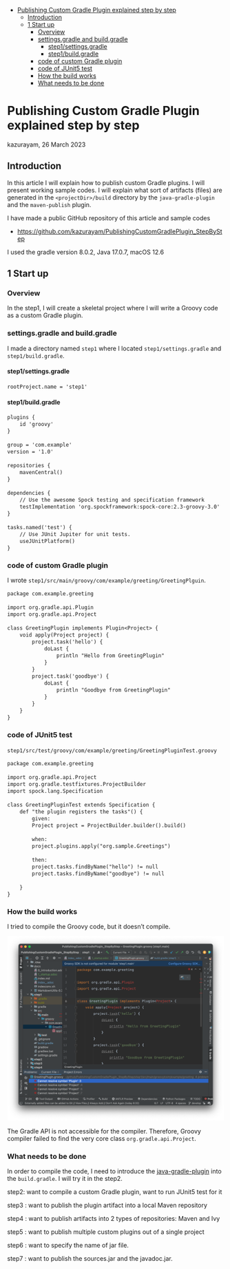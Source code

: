 -   <a href="#publishing-custom-gradle-plugin-explained-step-by-step" id="toc-publishing-custom-gradle-plugin-explained-step-by-step">Publishing Custom Gradle Plugin explained step by step</a>
    -   <a href="#introduction" id="toc-introduction">Introduction</a>
    -   <a href="#1-start-up" id="toc-1-start-up">1 Start up</a>
        -   <a href="#overview" id="toc-overview">Overview</a>
        -   <a href="#settings-gradle-and-build-gradle" id="toc-settings-gradle-and-build-gradle">settings.gradle and build.gradle</a>
            -   <a href="#step1settings-gradle" id="toc-step1settings-gradle">step1/settings.gradle</a>
            -   <a href="#step1build-gradle" id="toc-step1build-gradle">step1/build.gradle</a>
        -   <a href="#code-of-custom-gradle-plugin" id="toc-code-of-custom-gradle-plugin">code of custom Gradle plugin</a>
        -   <a href="#code-of-junit5-test" id="toc-code-of-junit5-test">code of JUnit5 test</a>
        -   <a href="#how-the-build-works" id="toc-how-the-build-works">How the build works</a>
        -   <a href="#what-needs-to-be-done" id="toc-what-needs-to-be-done">What needs to be done</a>

# Publishing Custom Gradle Plugin explained step by step

kazurayam,
26 March 2023

## Introduction

In this article I will explain how to publish custom Gradle plugins. I will present working sample codes. I will explain what sort of artifacts (files) are generated in the `<projectDir>/build` directory by the `java-gradle-plugin` and the `maven-publish` plugin.

I have made a public GitHub repository of this article and sample codes

-   <https://github.com/kazurayam/PublishingCustomGradlePlugin_StepByStep>

I used the gradle version 8.0.2, Java 17.0.7, macOS 12.6

## 1 Start up

### Overview

In the step1, I will create a skeletal project where I will write a Groovy code as a custom Gradle plugin.

### settings.gradle and build.gradle

I made a directory named `step1` where I located `step1/settings.gradle` and `step1/build.gradle`.

#### step1/settings.gradle

    rootProject.name = 'step1'

#### step1/build.gradle

    plugins {
        id 'groovy'
    }

    group = 'com.example'
    version = '1.0'

    repositories {
        mavenCentral()
    }

    dependencies {
        // Use the awesome Spock testing and specification framework
        testImplementation 'org.spockframework:spock-core:2.3-groovy-3.0'
    }

    tasks.named('test') {
        // Use JUnit Jupiter for unit tests.
        useJUnitPlatform()
    }

### code of custom Gradle plugin

I wrote `step1/src/main/groovy/com/example/greeting/GreetingPlguin`.

    package com.example.greeting

    import org.gradle.api.Plugin
    import org.gradle.api.Project

    class GreetingPlugin implements Plugin<Project> {
        void apply(Project project) {
            project.task('hello') {
                doLast {
                    println "Hello from GreetingPlugin"
                }
            }
            project.task('goodbye') {
                doLast {
                    println "Goodbye from GreetingPlugin"
                }
            }
        }
    }

### code of JUnit5 test

`step1/src/test/groovy/com/example/greeting/GreetingPluginTest.groovy`

    package com.example.greeting

    import org.gradle.api.Project
    import org.gradle.testfixtures.ProjectBuilder
    import spock.lang.Specification

    class GreetingPluginTest extends Specification {
        def "the plugin registers the tasks"() {
            given:
            Project project = ProjectBuilder.builder().build()

            when:
            project.plugins.apply("org.sample.Greetings")

            then:
            project.tasks.findByName("hello") != null
            project.tasks.findByName("goodbye") != null

        }
    }

### How the build works

I tried to compile the Groovy code, but it doesn’t compile.

![1 1.GradleApiNotAccessible](images/1_1.GradleApiNotAccessible.png)

The Gradle API is not accessible for the compiler. Therefore, Groovy compiler failed to find the very core class `org.gradle.api.Project`.

### What needs to be done

In order to compile the code, I need to introduce the [java-gradle-plugin](https://docs.gradle.org/current/userguide/java_gradle_plugin.html) into the `build.gradle`. I will try it in the step2.

step2: want to compile a custom Gradle plugin, want to run JUnit5 test for it

step3 : want to publish the plugin artifact into a local Maven repository

step4 : want to publish artifacts into 2 types of repositories: Maven and Ivy

step5 : want to publish multiple custom plugins out of a single project

step6 : want to specify the name of jar file.

step7 : want to publish the sources.jar and the javadoc.jar.
